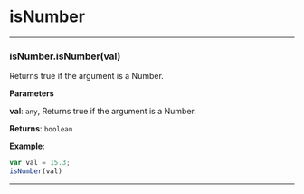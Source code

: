 # isNumber





* * *

### isNumber.isNumber(val) 

Returns true if the argument is a Number.

**Parameters**

**val**: `any`, Returns true if the argument is a Number.

**Returns**: `boolean`

**Example**:
```js
var val = 15.3;
isNumber(val)
```



* * *










